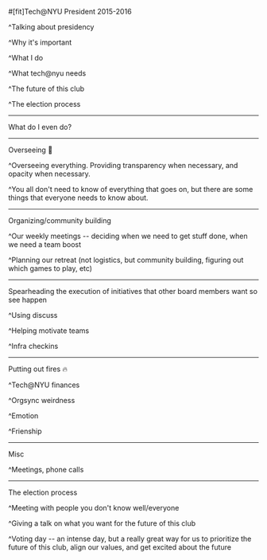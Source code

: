 #[fit]Tech@NYU President 2015-2016

^Talking about presidency

^Why it's important

^What I do

^What tech@nyu needs

^The future of this club

^The election process

---

What do I even do?

---

Overseeing :eyes:

^Overseeing everything. Providing transparency when necessary, and opacity when necessary.

^You all don't need to know of everything that goes on, but there are some things that everyone needs to know about.

---

Organizing/community building

^Our weekly meetings -- deciding when we need to get stuff done, when we need a team boost

^Planning our retreat (not logistics, but community building, figuring out which games to play, etc)

---

Spearheading the execution of initiatives that other board members want so see happen

^Using discuss

^Helping motivate teams

^Infra checkins

---

Putting out fires :fire:

^Tech@NYU finances

^Orgsync weirdness

^Emotion

^Frienship

---

Misc

^Meetings, phone calls

---

The election process

^Meeting with people you don't know well/everyone

^Giving a talk on what you want for the future of this club

^Voting day -- an intense day, but a really great way for us to prioritize the future of this club, align our values, and get excited about the future
